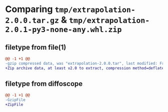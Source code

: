 # Comparing `tmp/extrapolation-2.0.0.tar.gz` & `tmp/extrapolation-2.0.1-py3-none-any.whl.zip`

## filetype from file(1)

```diff
@@ -1 +1 @@
-gzip compressed data, was "extrapolation-2.0.0.tar", last modified: Fri Aug  4 03:58:06 2023, max compression
+Zip archive data, at least v2.0 to extract, compression method=deflate
```

## filetype from diffoscope

```diff
@@ -1 +1 @@
-GzipFile
+ZipFile
```

